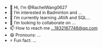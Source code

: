 - 👋 Hi, I’m @RachelWang0627
- 👀 I’m interested in Badminton and ...
- 🌱 I’m currently learning JAVA and SQL...
- 💞️ I’m looking to collaborate on ...
- 📫 How to reach me ...1832167748@qq.com
- 😄 Pronouns: ...
- ⚡ Fun fact: ...

<!---
RachelWang0627/RachelWang0627 is a ✨ special ✨ repository because its `README.md` (this file) appears on your GitHub profile.
You can click the Preview link to take a look at your changes.
--->
